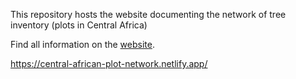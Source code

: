 
This repository hosts the website documenting the network of tree
inventory (plots in Central Africa)

Find all information on the
[website](https://central-african-plot-network.netlify.app/).

<https://central-african-plot-network.netlify.app/>
